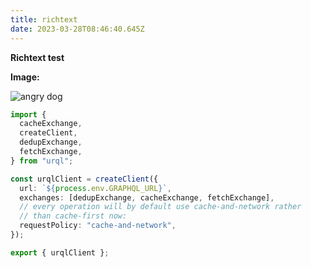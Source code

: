 ```yaml
---
title: richtext
date: 2023-03-28T08:46:40.645Z
---
```

**Richtext test**



**I﻿mage:**

![angry dog](/assets/uploads/angry-dog.jpg "This is a angry dog!")



```typescript
import {
  cacheExchange,
  createClient,
  dedupExchange,
  fetchExchange,
} from "urql";

const urqlClient = createClient({
  url: `${process.env.GRAPHQL_URL}`,
  exchanges: [dedupExchange, cacheExchange, fetchExchange],
  // every operation will by default use cache-and-network rather
  // than cache-first now:
  requestPolicy: "cache-and-network",
});

export { urqlClient };

```